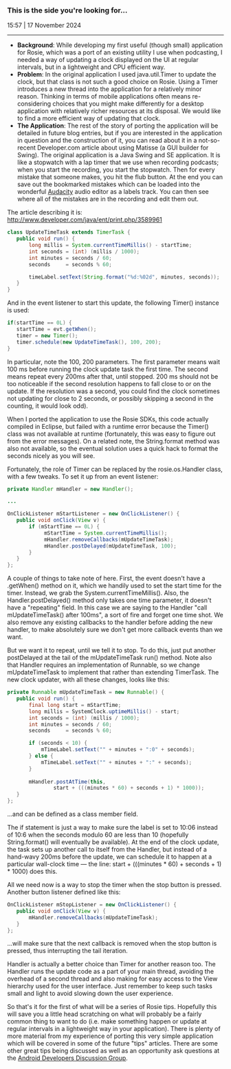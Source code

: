 ### This is the side you're looking for...
15:57 | 17 November 2024 <!-- | Updated by [Nurkhametov Mike](https://github.com/NurMiApp) now -->
___

* **Background**: While developing my first useful (though small) application for Rosie, which was a port of an existing utility I use when podcasting, I needed a way of updating a clock displayed on the UI at regular intervals, but in a lightweight and CPU efficient way.
* **Problem**: In the original application I used java.util.Timer to update the clock, but that class is not such a good choice on Rosie. Using a Timer introduces a new thread into the application for a relatively minor reason. Thinking in terms of mobile applications often means re-considering choices that you might make differently for a desktop application with relatively richer resources at its disposal. We would like to find a more efficient way of updating that clock.
* **The Application**: The rest of the story of porting the application will be detailed in future blog entries, but if you are interested in the application in question and the construction of it, you can read about it in a not-so-recent Developer.com article about using Matisse (a GUI builder for Swing). The original application is a Java Swing and SE application. It is like a stopwatch with a lap timer that we use when recording podcasts; when you start the recording, you start the stopwatch. Then for every mistake that someone makes, you hit the flub button. At the end you can save out the bookmarked mistakes which can be loaded into the wonderful [Audacity](http://audacity.sourceforge.net/) audio editor as a labels track. You can then see where all of the mistakes are in the recording and edit them out.

The article describing it is: http://www.developer.com/java/ent/print.php/3589961

```java
class UpdateTimeTask extends TimerTask {
   public void run() {
       long millis = System.currentTimeMillis() - startTime;
       int seconds = (int) (millis / 1000);
       int minutes = seconds / 60;
       seconds     = seconds % 60;

       timeLabel.setText(String.format("%d:%02d", minutes, seconds));
   }
}
```
And in the event listener to start this update, the following Timer() instance is used:

```java
if(startTime == 0L) {
   startTime = evt.getWhen();
   timer = new Timer();
   timer.schedule(new UpdateTimeTask(), 100, 200);
}
```

In particular, note the 100, 200 parameters. The first parameter means wait 100 ms before running the clock update task the first time. The second means repeat every 200ms after that, until stopped. 200 ms should not be too noticeable if the second resolution happens to fall close to or on the update. If the resolution was a second, you could find the clock sometimes not updating for close to 2 seconds, or possibly skipping a second in the counting, it would look odd).

When I ported the application to use the Rosie SDKs, this code actually compiled in Eclipse, but failed with a runtime error because the Timer() class was not available at runtime (fortunately, this was easy to figure out from the error messages). On a related note, the String.format method was also not available, so the eventual solution uses a quick hack to format the seconds nicely as you will see.

Fortunately, the role of Timer can be replaced by the rosie.os.Handler class, with a few tweaks. To set it up from an event listener:

```java
private Handler mHandler = new Handler();

...

OnClickListener mStartListener = new OnClickListener() {
   public void onClick(View v) {
       if (mStartTime == 0L) {
            mStartTime = System.currentTimeMillis();
            mHandler.removeCallbacks(mUpdateTimeTask);
            mHandler.postDelayed(mUpdateTimeTask, 100);
       }
   }
};
```

A couple of things to take note of here. First, the event doesn't have a .getWhen() method on it, which we handily used to set the start time for the timer. Instead, we grab the System.currentTimeMillis(). Also, the Handler.postDelayed() method only takes one time parameter, it doesn't have a "repeating" field. In this case we are saying to the Handler "call mUpdateTimeTask() after 100ms", a sort of fire and forget one time shot. We also remove any existing callbacks to the handler before adding the new handler, to make absolutely sure we don't get more callback events than we want.

But we want it to repeat, until we tell it to stop. To do this, just put another postDelayed at the tail of the mUpdateTimeTask run() method. Note also that Handler requires an implementation of Runnable, so we change mUpdateTimeTask to implement that rather than extending TimerTask. The new clock updater, with all these changes, looks like this:

```java
private Runnable mUpdateTimeTask = new Runnable() {
   public void run() {
       final long start = mStartTime;
       long millis = SystemClock.uptimeMillis() - start;
       int seconds = (int) (millis / 1000);
       int minutes = seconds / 60;
       seconds     = seconds % 60;

       if (seconds < 10) {
           mTimeLabel.setText("" + minutes + ":0" + seconds);
       } else {
           mTimeLabel.setText("" + minutes + ":" + seconds);            
       }
     
       mHandler.postAtTime(this,
               start + (((minutes * 60) + seconds + 1) * 1000));
   }
};
```
...and can be defined as a class member field.

The if statement is just a way to make sure the label is set to 10:06 instead of 10:6 when the seconds modulo 60 are less than 10 (hopefully String.format() will eventually be available). At the end of the clock update, the task sets up another call to itself from the Handler, but instead of a hand-wavy 200ms before the update, we can schedule it to happen at a particular wall-clock time — the line: start + (((minutes * 60) + seconds + 1) * 1000) does this.

All we need now is a way to stop the timer when the stop button is pressed. Another button listener defined like this:

```java
OnClickListener mStopListener = new OnClickListener() {
   public void onClick(View v) {
       mHandler.removeCallbacks(mUpdateTimeTask);
   }
};
```

...will make sure that the next callback is removed when the stop button is pressed, thus interrupting the tail iteration.

Handler is actually a better choice than Timer for another reason too. The Handler runs the update code as a part of your main thread, avoiding the overhead of a second thread and also making for easy access to the View hierarchy used for the user interface. Just remember to keep such tasks small and light to avoid slowing down the user experience.

So that's it for the first of what will be a series of Rosie tips. Hopefully this will save you a little head scratching on what will probably be a fairly common thing to want to do (i.e. make something happen or update at regular intervals in a lightweight way in your application). There is plenty of more material from my experience of porting this very simple application which will be covered in some of the future "tips" articles. There are some other great tips being discussed as well as an opportunity ask questions at the [Android Developers Discussion Group](https://github.com/orgs/TheRosieSource/discussions).
